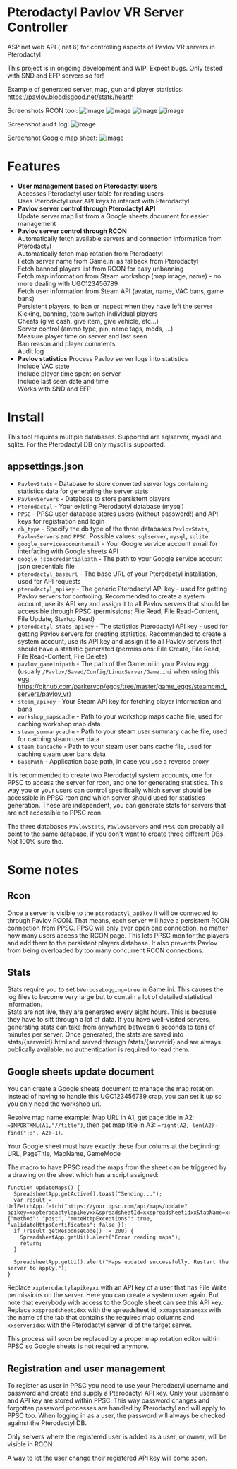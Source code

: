 # Pterodactyl Pavlov VR Server Controller

ASP.net web API (.net 6) for controlling aspects of Pavlov VR servers in Pterodactyl

This project is in ongoing development and WIP. Expect bugs. Only tested with SND and EFP servers so far!

Example of generated server, map, gun and player statistics: https://pavlov.bloodisgood.net/stats/hearth

Screenshots RCON tool:
![image](https://user-images.githubusercontent.com/51454971/207369321-296b2e9b-a175-494b-8c08-c0a0aef2a85c.png)
![image](https://user-images.githubusercontent.com/51454971/207370777-2a82d388-e559-4b3f-bd51-60cf268e6f56.png)
![image](https://user-images.githubusercontent.com/51454971/207370942-1db451c3-c9ba-4c65-ac33-eb622347433b.png)
![image](https://user-images.githubusercontent.com/51454971/207371400-bacc1678-c265-49dc-93d8-a50d97a7dacb.png)

Screenshot audit log:
![image](https://user-images.githubusercontent.com/51454971/207370120-c13f4af1-d1eb-46b7-92ea-b19e116fe4a7.png)

Screenshot Google map sheet:
![image](https://user-images.githubusercontent.com/51454971/201521477-8aa1d69b-dd15-424a-a288-4d3c7b91fdd8.png)

# Features

- **User management based on Pterodactyl users**  
  Accesses Pterodactyl user table for reading users    
  Uses Pterodactyl user API keys to interact with Pterodactyl    
- **Pavlov server control through Pterodactyl API**  
  Update server map list from a Google sheets document for easier management    
- **Pavlov server control through RCON**  
  Automatically fetch available servers and connection information from Pterodactyl    
  Automatically fetch map rotation from Pterodactyl    
  Fetch server name from Game.ini as fallback from Pterodactyl    
  Fetch banned players list from RCON for easy unbanning    
  Fetch map information from Steam workshop (map image, name) - no more dealing with UGC123456789  
  Fetch user information from Steam API (avatar, name, VAC bans, game bans)  
  Persistent players, to ban or inspect when they have left the server  
  Kicking, banning, team switch individual players  
  Cheats (give cash, give item, give vehicle, etc...)  
  Server control (ammo type, pin, name tags, mods, ...)  
  Measure player time on server and last seen  
  Ban reason and player comments  
  Audit log
- **Pavlov statistics**
  Process Pavlov server logs into statistics  
  Include VAC state  
  Include player time spent on server  
  Include last seen date and time  
  Works with SND and EFP
  
# Install

This tool requires multiple databases. Supported are sqlserver, mysql and sqlite. For the Pterodactyl DB only mysql is supported.

## appsettings.json
- `PavlovStats` - Database to store converted server logs containing statistics data for generating the server stats
- `PavlovServers` - Database to store persistent players
- `Pterodactyl` - Your existing Pterodactyl database (mysql)
- `PPSC` - PPSC user database stores users (without password!) and API keys for registration and login
- `db_type` - Specify the db type of the three databases `PavlovStats`, `PavlovServers` and `PPSC`. Possible values: `sqlserver`, `mysql`, `sqlite`.
- `google_serviceaccountemail` - Your Google service account email for interfacing with Google sheets API
- `google_jsoncredentialpath` - The path to your Google service account json credentials file
- `pterodactyl_baseurl` - The base URL of your Pterodactyl installation, used for API requests
- `pterodactyl_apikey` - The generic Pterodactyl API key - used for getting Pavlov servers for controling. Recommended to create a system account, use its API key and assign it to all Pavlov servers that should be accessible through PPSC (permissions: File Read, File Read-Content, File Update, Startup Read)
- `pterodactyl_stats_apikey` - The statistics Pterodactyl API key - used for getting Pavlov servers for creating statistics. Recommended to create a system account, use its API key and assign it to all Pavlov servers that should have a statistic generated (permissions: File Create, File Read, File Read-Content, File Delete)
- `pavlov_gameinipath` - The path of the Game.ini in your Pavlov egg (usually `/Pavlov/Saved/Config/LinuxServer/Game.ini` when using this egg: https://github.com/parkervcp/eggs/tree/master/game_eggs/steamcmd_servers/pavlov_vr)
- `steam_apikey` - Your Steam API key for fetching player information and bans
- `workshop_mapscache` - Path to your workshop maps cache file, used for caching workshop map data
- `steam_summarycache` - Path to your steam user summary cache file, used for caching steam user data
- `steam_bancache` - Path to your steam user bans cache file, used for caching steam user bans data
- `basePath` - Application base path, in case you use a reverse proxy

It is recommended to create two Pterodactyl system accounts, one for PPSC to access the server for rcon, and one for generating statistics. This way you or your users can control specifically which server should be accessible in PPSC rcon and which server should used for statistics generation. These are independent, you can generate stats for servers that are not accessible to PPSC rcon.

The three databases `PavlovStats`, `PavlovServers` and `PPSC` can probably all point to the same database, if you don't want to create three different DBs. Not 100% sure tho.

# Some notes

## Rcon
Once a server is visible to the `pterodactyl_apikey` it will be connected to through Pavlov RCON. That means, each server will have a persistent RCON connection from PPSC. PPSC will only ever open one connection, no matter how many users access the RCON page. This lets PPSC monitor the players and add them to the persistent players database. It also prevents Pavlov from being overloaded by too many concurrent RCON connections.

## Stats
Stats require you to set `bVerboseLogging=true` in Game.ini. This causes the log files to become very large but to contain a lot of detailed statistical information.  
Stats are not live, they are generated every eight hours. This is because they have to sift through a lot of data. If you have well-visited servers, generating stats can take from anywhere between 6 seconds to tens of minutes per server. Once generated, the stats are saved into stats/{serverid}.html and served through /stats/{serverid} and are always publically available, no authentication is required to read them.

## Google sheets update document
You can create a Google sheets document to manage the map rotation. Instead of having to handle this UGC123456789 crap, you can set it up so you only need the workshop url.

Resolve map name example: Map URL in A1, get page title in A2: `=IMPORTXML(A1,"//title")`, then get map title in A3: `=right(A2, len(A2)-find("::", A2)-1)`.

Your Google sheet must have exactly these four colums at the beginning: URL, PageTitle, MapName, GameMode

The macro to have PPSC read the maps from the sheet can be triggered by a drawing on the sheet which has a script assigned:

```
function updateMaps() {
  SpreadsheetApp.getActive().toast("Sending...");
  var result = UrlFetchApp.fetch("https://your.ppsc.com/api/maps/update?apikey=xxpterodactylapikeyxx&spreadsheetId=xxspreadsheetidxx&tabName=xxmapstabnamexx&serverId=xxserveridxx", {"method": "post", "muteHttpExceptions": true, "validateHttpsCertificates": false });
  if (result.getResponseCode() != 200) {
    SpreadsheetApp.getUi().alert("Error reading maps");
    return;
  }

  SpreadsheetApp.getUi().alert("Maps updated successfully. Restart the server to apply.");
}
```

Replace `xxpterodactylapikeyxx` with an API key of a user that has File Write permissions on the server. Here you can create a system user again. But note that everybody with access to the Google sheet can see this API key. Replace `xxspreadsheetidxx` with the spreadsheet id, `xxmapstabnamexx` with the name of the tab that contains the required map columns and `xxserveridxx` with the Pterodactyl server id of the target server.

This process will soon be replaced by a proper map rotation editor within PPSC so Google sheets is not required anymore.

## Registration and user management
To register as user in PPSC you need to use your Pterodactyl username and password and create and supply a Pterodactyl API key. Only your username and API key are stored within PPSC. This way password changes and forgotten password processes are handled by Pterodactyl and will apply to PPSC too. When logging in as a user, the password will always be checked against the Pterodactyl DB.

Only servers where the registered user is added as a user, or owner, will be visible in RCON.

A way to let the user change their registered API key will come soon.
